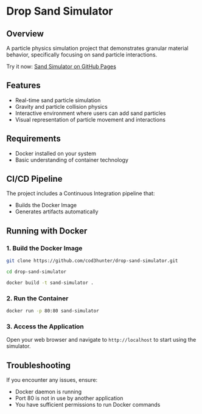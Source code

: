 # Drop Sand Simulator
## Overview
A particle physics simulation project that demonstrates granular material behavior, specifically focusing on sand particle interactions.

Try it now: [Sand Simulator on GitHub Pages](https://cod3hunter.github.io/drop-sand-simulator/)

## Features
- Real-time sand particle simulation
- Gravity and particle collision physics
- Interactive environment where users can add sand particles
- Visual representation of particle movement and interactions

## Requirements
- Docker installed on your system
- Basic understanding of container technology

## CI/CD Pipeline
The project includes a Continuous Integration pipeline that:
- Builds the Docker Image
- Generates artifacts automatically

## Running with Docker

### 1. Build the Docker Image
```bash
git clone https://github.com/cod3hunter/drop-sand-simulator.git

cd drop-sand-simulator

docker build -t sand-simulator .
```

### 2. Run the Container
```bash
docker run -p 80:80 sand-simulator
```

### 3. Access the Application
Open your web browser and navigate to `http://localhost` to start using the simulator.

## Troubleshooting
If you encounter any issues, ensure:
- Docker daemon is running
- Port 80 is not in use by another application
- You have sufficient permissions to run Docker commands
